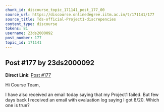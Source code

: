 ```yaml
---
chunk_id: discourse_topic_171141_post_177_00
source_url: https://discourse.onlinedegree.iitm.ac.in/t/171141/177
source_title: Tds-official-Project1-discrepencies
content_type: discourse
tokens: 81
username: 23ds2000092
post_number: 177
topic_id: 171141
---
```


## Post #177 by 23ds2000092

**Direct Link**: [Post #177](https://discourse.onlinedegree.iitm.ac.in/t/171141/177)

Hi Course Team,

I have also received an email today saying that my Project1 failed. But few days back I received an email with evaluation log saying I got 8/20. Which one is true?
